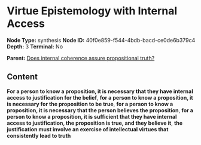 # Virtue Epistemology with Internal Access

**Node Type:** synthesis
**Node ID:** 40f0e859-f544-4bdb-bacd-ce0de6b379c4
**Depth:** 3
**Terminal:** No

**Parent:** [Does internal coherence assure propositional truth?](does-internal-coherence-assure-propositional-truth.md)

## Content

**For a person to know a proposition, it is necessary that they have internal access to justification for the belief**, **for a person to know a proposition, it is necessary for the proposition to be true**, **for a person to know a proposition, it is necessary that the person believes the proposition**, **for a person to know a proposition, it is sufficient that they have internal access to justification, the proposition is true, and they believe it**, **the justification must involve an exercise of intellectual virtues that consistently lead to truth**
